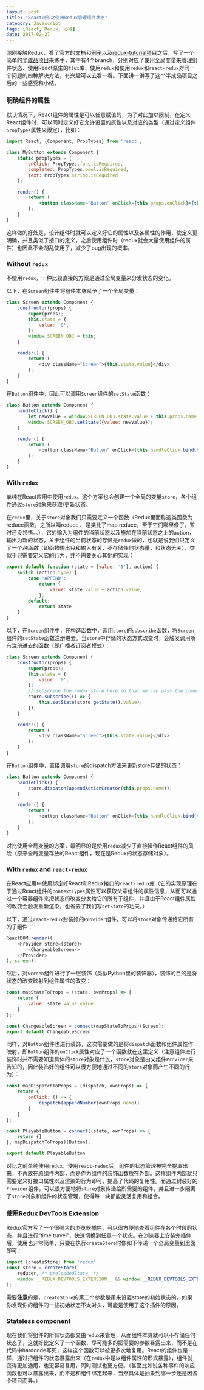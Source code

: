 ```yaml
---
layout: post
title: "React进阶之使用Redux管理组件状态"
category: Javascript
tags: [React, Redux, 心得]
date: 2017-02-27
---
```


刚刚接触Redux，看了官方的[文档](http://redux.js.org/)和[例子](https://github.com/reactjs/redux/tree/master/examples)以及[redux-tutorial项目](https://github.com/react-guide/redux-tutorial-cn)之后，写了一个简单的[半成品项目](https://github.com/cuyu/web-calculator)来练手，其中有4个branch，分别对应了使用全局变量来管理组件状态、使用React原生的`flux`库、使用`redux`和使用`redux`和`react-redux`对同一个问题的四种解决方法，有兴趣可以去看一看。下面讲一讲写了这个半成品项目之后的一些感受和小结。

### 明确组件的属性

默认情况下，React组件的属性是可以任意赋值的，为了对此加以限制，在定义React组件时，可以同时定义好它允许设置的属性以及对应的类型（通过定义组件`propTypes`属性来限定），比如：

```jsx
import React, {Component, PropTypes} from 'react';

class MyButton extends Component {
    static propTypes = {
        onClick: PropTypes.func.isRequired,
        completed: PropTypes.bool.isRequired,
        text: PropTypes.string.isRequired
    };

    render() {
        return (
            <button className="Button" onClick={this.props.onClick}>{this.props.text}</button>
        );
    }
}
```

这样做的好处是，设计组件时就可以定义好它的属性以及各属性的作用，使定义更明确，并且类似于接口的定义，之后使用组件时（redux就会大量使用组件的属性）也因此不会胡乱使用了，减少了bug出现的概率。

### Without `redux`

不使用`redux`，一种比较直接的方案是通过全局变量来分发状态的变化。

以下，在`Screen`组件中将组件本身赋予了一个全局变量：

```javascript
class Screen extends Component {
    constructor(props) {
        super(props);
        this.state = {
            value: '0',
        };
        window.SCREEN_OBJ = this;
    }

    render() {
        return (
            <div className="Screen">{this.state.value}</div>
        );
    }
}
```

在`Button`组件中，因此可以调用`Screen`组件的`setState`函数：

```javascript
class Button extends Component {
    handleClick() {
        let newValue = window.SCREEN_OBJ.state.value + this.props.name;
        window.SCREEN_OBJ.setState({value: newValue});
    }

    render() {
        return (
            <button className="Button" onClick={this.handleClick.bind(this)}>{this.props.name}</button>
        );
    }
}
```

<!--break-->

### With `redux`

单纯在React应用中使用`redux`。这个方案也会创建一个全局的变量`store`，各个组件通过`store`对象来获取/更新状态。

在`redux`里，关于`store`对象我们只需要定义一个函数（Redux里面称这类函数为reduce函数，之所以叫reduce， 是类比了map reduce，至于它们哪里像了，暂时还没领悟。。），它的输入为组件的当前状态以及施加在当前状态之上的action，输出为新的状态，关于组件的当前状态的存储是`redux`做的，也就是说我们只定义了一个*纯函数*（即函数输出只和输入有关，不存储任何状态量，和状态无关），类似于只需要定义它的行为，并不需要关心其他的实现：

```javascript
export default function (state = {value: '0'}, action) {
    switch (action.type) {
        case 'APPEND':
            return {
                value: state.value + action.value,
            };
        default:
            return state
    }
}
```

以下，在`Screen`组件中，在构造函数中，调用`store`的`subscribe`函数，将`Screen`组件的`setState`函数注册进去。当`store`中存储的状态方式改变时，会触发调用所有注册进去的函数（即广播者订阅者模式）：

```javascript
class Screen extends Component {
    constructor(props) {
        super(props);
        this.state = {
            value: '0',
        };
        // subscribe the redux store here so that we can pass the component object to the function
        store.subscribe(() => {
            this.setState(store.getState().value);
        });
    }

    render() {
        return (
            <div className="Screen">{this.state.value}</div>
        );
    }
}
```

在`Button`组件中，直接调用`store`的dispatch方法来更新store存储的状态：

```javascript
class Button extends Component {
    handleClick() {
        store.dispatch(appendActionCreator(this.props.name));
    }

    render() {
        return (
            <button className="Button" onClick={this.handleClick.bind(this)}>{this.props.name}</button>
        );
    }
}
```

对比使用全局变量的方案，最明显的是使用`redux`减少了直接操作React组件的风险（原来全局变量存放的React组件，现在是Redux的状态存储对象）。

### With `redux` and `react-redux`

在React应用中使用绑定好React和Redux接口的`react-redux`库（它的实现原理在于通过React组件的`contextTypes`属性可以获取父辈组件的属性信息，从而可以通过一个容器组件来把状态的改变分发给它的所有子组件，并且由于React组件属性的改变会触发重新渲染，也省去了我们写`setState`的功夫。）

以下，通过`react-redux`封装好的`Provider`组件，可以将`store`对象传递给它所有的子组件：

```javascript
ReactDOM.render((
    <Provider store={store}>
        <ChangeableScreen/>
    </Provider>
), screen);
```

然后，对`Screen`组件进行了一层装饰（类似Python里的装饰器），装饰的目的是将状态的改变映射到组件属性的改变：

```javascript
const mapStateToProps = (state, ownProps) => {
    return {
        value: state.value.value
    }
};

const ChangeableScreen = connect(mapStateToProps)(Screen);
export default ChangeableScreen
```

同样，对`Button`组件也进行装饰，这次需要做的是将`dispatch`函数和组件属性作映射，即`Button`组件的`onClick`属性对应了一个函数就在这里定义（注意组件进行装饰时并不需要知道具体的`store`对象是什么，`store`对象是由父组件`Provider`来告知的，因此装饰好的组件可以很方便地通过不同的`store`对象而产生不同的行为）：

```javascript
const mapDispatchToProps = (dispatch, ownProps) => {
    return {
        onClick: () => {
            dispatch(appendNumber(ownProps.name))
        }
    }
};

const PlayableButton = connect((state, ownProps) => {
    return {}
}, mapDispatchToProps)(Button);

export default PlayableButton
```

对比之前单纯使用`redux`，使用`react-redux`后，组件的状态管理被完全提取出来，不再放在原组件内部，而是作为组件的装饰函数放在外部。这样组件内部就只需要定义好接口属性以及渲染的行为即可，提高了代码的复用性。而通过封装好的`Provider`组件，可以很方便地将`store`对象传递给所需要的组件，并且进一步隔离了`store`对象和组件的状态管理，使得每一块都能灵活复用和组合。

### 使用Redux DevTools Extension

Redux官方写了一个很强大的[浏览器插件](https://github.com/zalmoxisus/redux-devtools-extension)，可以很方便地查看组件在各个时段的状态，并且进行“time travel”，快速切换到任意一个状态。在浏览器上安装完插件后，使用也非常简单，只要在执行`createStore`时像如下传递一个全局变量到里面即可：

```javascript
import {createStore} from 'redux'
const store = createStore(
    reducer, /* preloadedState, */
    window.__REDUX_DEVTOOLS_EXTENSION__ && window.__REDUX_DEVTOOLS_EXTENSION__()
);
```

需要**注意**的是，`createStore`的第二个参数是用来设置store的初始状态的，如果你发现你的组件的一些初始状态不太对头，可能是使用了这个插件的原因。

### Stateless component

现在我们将组件的所有状态都交由`redux`来管理，从而组件本身就可以不存储任何状态了，这就好比定义了一个函数，尽可能多的把需要的参数暴露出来，而不是在代码中hardcode写死，这样这个函数可以被更多次地复用。React的组件也是一样，通过把组件的状态暴露出来（在`redux`中是以组件属性的形式暴露），组件就变得更加通用，也更容易复用，同时测试也更方便。（甚至比如说各种事件的响应函数也可以暴露出来，而不是和组件绑定起来，当然具体是抽象到哪一步还是因各个项目而异。）

